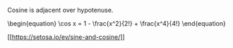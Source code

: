 Cosine is adjacent over hypotenuse.

\begin{equation}
\cos x = 1 - \frac{x^2}{2!} + \frac{x^4}{4!}
\end{equation}

[[https://setosa.io/ev/sine-and-cosine/]]